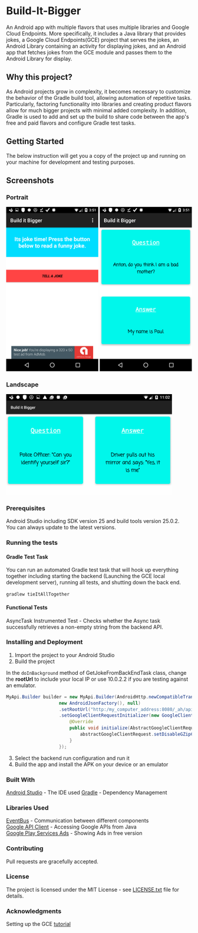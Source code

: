 # Build-It-Bigger

An Android app with multiple flavors that uses multiple libraries and Google Cloud Endpoints. More specifically, it includes a Java library that provides jokes, a Google Cloud Endpoints(GCE) project that serves the jokes, an Android Library containing an activity for displaying jokes, and an Android app that fetches jokes from the GCE module and passes them to the Android Library for display.

## Why this project?
As Android projects grow in complexity, it becomes necessary to customize the behavior of the Gradle build tool, allowing automation of repetitive tasks. Particularly, factoring functionality into libraries and creating product flavors allow for much bigger projects with minimal added complexity. In addition, 
Gradle is used to add and set up the build to share code between the app's free and paid flavors and configure Gradle test tasks.
## Getting Started
The below instruction will get you a copy of the project up and running on your machine for development and testing purposes.

## Screenshots
### Portrait ##

<img src="screenshots/build_it_bigger_port.png" width="250"> <img src="screenshots/build_it_bigger_port_2.png" width="250">

### Landscape ###
<img src="screenshots/build_it_bigger_land.png" width="450">   

### Prerequisites
Android Studio including SDK version 25 and build tools version 25.0.2.  
You can always update to the latest versions. 

### Running the tests
#### Gradle Test Task ####
You can run an automated Gradle test task that will hook up everything together including starting the backend (Launching the GCE local development server), running all tests, and shutting down the back end.  

`gradlew tieItAllTogether`  

#### Functional Tests ####
AsyncTask Instrumented Test - Checks whether the Async task successfully retrieves a non-empty string from the backend API.


### Installing and Deployment
1. Import the project to your Android Studio  
2. Build the project

In the `doInBackground` method of GetJokeFromBackEndTask class, change the **rootUrl** to include your local IP or use 10.0.2.2 if you are testing against an emulator. 

```java
MyApi.Builder builder = new MyApi.Builder(AndroidHttp.newCompatibleTransport(),
                    new AndroidJsonFactory(), null)
                    .setRootUrl("http:/my_computer_address:8080/_ah/api/")
                    .setGoogleClientRequestInitializer(new GoogleClientRequestInitializer() {
                        @Override
                        public void initialize(AbstractGoogleClientRequest<?> abstractGoogleClientRequest) throws IOException {
                            abstractGoogleClientRequest.setDisableGZipContent(true);
                        }
                    });
```

3. Select the backend run configuration and run it
2. Build the app and install the APK on your device or an emulator
                 
### Built With
[Android Studio](https://developer.android.com/studio/index.html) - The IDE used
[Gradle](https://gradle.org/) - Dependency Management

### Libraries Used
[EventBus](https://github.com/greenrobot/EventBus) - Communication between different components    
[Google API Client](https://developers.google.com/api-client-library/java/) - Accessing Google APIs from Java    
[Google Play Services Ads](https://developers.google.com/android/guides/setup) - Showing Ads in free version    

### Contributing 
Pull requests are gracefully accepted. 

### License
The project is licensed under the MIT License - see [LICENSE.txt](LICENSE.txt) file for details.

### Acknowledgments
Setting up the GCE [tutorial](https://github.com/GoogleCloudPlatform/gradle-appengine-templates/tree/master/HelloEndpoints)
